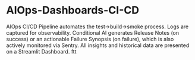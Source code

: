 # AIOps-Dashboards-CI-CD
AIOps CI/CD Pipeline automates the test→build→smoke process. Logs are captured for observability. Conditional AI generates Release Notes (on success) or an actionable Failure Synopsis (on failure), which is also actively monitored via Sentry. All insights and historical data are presented on a Streamlit Dashboard. ftt
